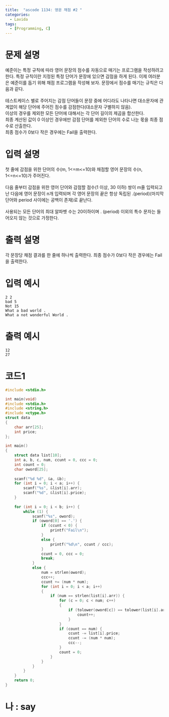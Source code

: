 ```yaml
---
title:  "ascode 1134: 영문 채점 #2 "
categories:
  - Lavida
tags:
  - [Programming, C]
---
```

# 문제 설명
예준이는 특정 규칙에 따라 영어 문장의 점수를 자동으로 매기는 프로그램을 작성하려고 한다. 특정 규칙이란 지정된 특정 단어가 문장에 있으면 감점을 하게 된다. 이제 여러분은 예준이를 돕기  위해 채점 프로그램을 작성해 보자. 문장에서 점수를 매기는 규칙은 다음과 같다.<br>
<br>
테스트케이스 별로 주어지는 감점 단어들이 문장 중에 어디라도 나타나면 대소문자에 관계없이 해당 단어에 주어진 점수를 감점한다(대소문자 구별하지 않음).<br>
이상의 경우를 제외한 모든 단어에 대해서는 각 단어 길이의 제곱을 합산한다.<br>
최종 계산된 값이 0 이상인 경우에만 감점 단어를 제외한 단어의 수로 나눈 몫을 최종 점수로 산출한다.<br>
최종 점수가 0보다 작은 경우에는 Fail을 출력한다.<br>
 

# 입력 설명
첫 줄에 감점을 위한 단어의 수(m, 1<=m<=10)와 채점할 영어 문장의 수(n, 1<=n<=10)가 주어진다. <br>
<br>
다음 줄부터 감점을 위한 영어 단어와 감점할 점수(1 이상, 30 이하) 쌍이 m줄 입력되고 난 다음에 영어 문장이 n개 입력되며 각 영어 문장의 끝은 항상 독립된 .(period)(마지막 단어와 period 사이에는 공백이 존재)로 끝난다. <br>
<br>
사용되는 모든 단어의 최대 알파벳 수는 20이하이며 . (period) 이외의 특수 문자는 들어오지 않는 것으로 가정한다.<br>

# 출력 설명
각 문장당 채점 결과를 한 줄에 하나씩 출력한다. 최종 점수가 0보다 작은 경우에는 Fail을 출력한다.

# 입력 예시
```
2 2
bad 5
Not 15
What a bad world .
What a not wonderful World .
```
# 출력 예시
```
12
27
```
# 코드1

```c
#include <stdio.h>

int main(void)
#include <stdio.h>
#include <string.h>
#include <ctype.h>
struct data
{
    char arr[25];
    int price;
};
 
int main()
{
    struct data list[10];
    int a, b, c, num, ccunt = 0, ccc = 0;
    int count = 0;
    char oword[25];
 
    scanf("%d %d", &a, &b);
    for (int i = 0; i < a; i++) {
        scanf("%s", &list[i].arr);
        scanf("%d", &list[i].price);
    }
 
    for (int i = 0; i < b; i++) {
        while (1) {
            scanf("%s", oword);
            if (oword[0] == '.') {
                if (ccunt < 0) {
                    printf("Fail\n");
                }
                else {
                    printf("%d\n", ccunt / ccc);
                }
                ccunt = 0, ccc = 0;
                break;
            }
            else {
                num = strlen(oword);
                ccc++;
                ccunt += (num * num);
                for (int i = 0; i < a; i++)
                {
                    if (num == strlen(list[i].arr)) {
                        for (c = 0; c < num; c++)
                        {
                            if (tolower(oword[c]) == tolower(list[i].arr[c])) {
                                count++;
                            }
                        }
                        if (count == num) {
                            ccunt -= list[i].price;
                            ccunt -= (num * num);
                            ccc--;
                        }
                        count = 0;
                    }
                }
            }
        }
    }
    return 0;
}
```

# 나 : say
